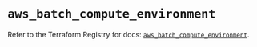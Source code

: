 # `aws_batch_compute_environment`

Refer to the Terraform Registry for docs: [`aws_batch_compute_environment`](https://registry.terraform.io/providers/hashicorp/aws/5.43.0/docs/resources/batch_compute_environment).
